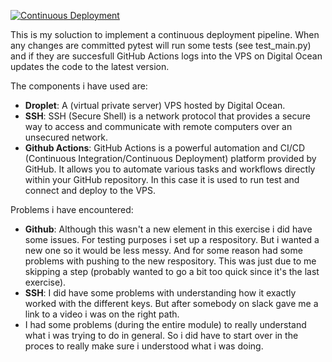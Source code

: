 [![Continuous Deployment](https://github.com/MarijkeSnip/CD_assignment/actions/workflows/cd_tests.yml/badge.svg)](https://github.com/MarijkeSnip/CD_assignment/actions/workflows/cd_tests.yml)

This is my soluction to implement a continuous deployment pipeline.
When any changes are committed pytest will run some tests (see test_main.py) and if they are succesfull GitHub Actions logs into the VPS on Digital Ocean 
updates the code to the latest version.

The components i have used are:
- **Droplet**: 
  A (virtual private server) VPS hosted by Digital Ocean.
- **SSH**: 
  SSH (Secure Shell) is a network protocol that provides a secure way to access and communicate with remote computers 
  over an unsecured network.
- **Github Actions**: 
  GitHub Actions is a powerful automation and CI/CD (Continuous Integration/Continuous Deployment) platform provided by GitHub. 
  It allows you to automate various tasks and workflows directly within your GitHub repository.
  In this case it is used to run test and connect and deploy to the VPS.

Problems i have encountered:
- **Github**: Although this wasn't a new element in this exercise i did have some issues. For testing purposes i set up a respository. 
  But i wanted a new one so it would be less messy. And for some reason had some problems with pushing to the new respository. 
  This was just due to me skipping a step (probably wanted to go a bit too quick since it's the last exercise).
- **SSH**: I did have some problems with understanding how it exactly worked with the different keys. But after somebody on slack gave me a link to a 
  video i was on the right path.
- I had some problems (during the entire module) to really understand what i was trying to do in general. So i did have to start 
  over in the proces to really make sure i understood what i was doing. 
